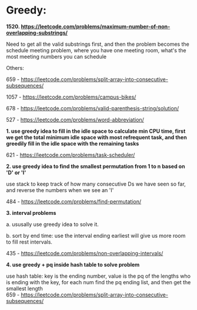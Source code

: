 # Greedy:

**1520. https://leetcode.com/problems/maximum-number-of-non-overlapping-substrings/**

Need to get all the valid substrings first, and then the problem becomes the schedule meeting problem, where you have one meeting room, what's the most meeting numbers you can schedule


Others:

659 - https://leetcode.com/problems/split-array-into-consecutive-subsequences/

1057 - https://leetcode.com/problems/campus-bikes/

678 - https://leetcode.com/problems/valid-parenthesis-string/solution/

527 - https://leetcode.com/problems/word-abbreviation/

**1. use greedy idea to fill in the idle space to calculate min CPU time, first we get the total minimum idle space with most refrequent task, and then greedily fill in the idle space with the remaining tasks**

621 - https://leetcode.com/problems/task-scheduler/

**2. use greedy idea to find the smallest permutation from 1 to n based on 'D' or 'I'**

use stack to keep track of how many consecutive Ds we have seen so far, and reverse the numbers when we see an 'I'

484 - https://leetcode.com/problems/find-permutation/

**3. interval problems**

a. ususally use greedy idea to solve it.

b. sort by end time: use the interval ending earliest will give us more room to fill rest intervals.

435 - https://leetcode.com/problems/non-overlapping-intervals/

**4. use greedy + pq inside hash table to solve problem**

use hash table: key is the ending number, value is the pq of the lengths who is ending with the key, for each num find the pq ending list, and then get the smallest length  
659 - https://leetcode.com/problems/split-array-into-consecutive-subsequences/
